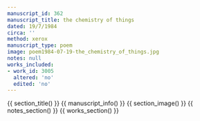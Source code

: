 ```yaml
---
manuscript_id: 362
manuscript_title: the chemistry of things
dated: 19/7/1984
circa: ''
method: xerox
manuscript_type: poem
image: poem1984-07-19-the_chemistry_of_things.jpg
notes: null
works_included:
- work_id: 3005
  altered: 'no'
  edited: 'no'
---
```


{{ section_title() }}
{{ manuscript_info() }}
{{ section_image() }}
{{ notes_section() }}
{{ works_section() }}

